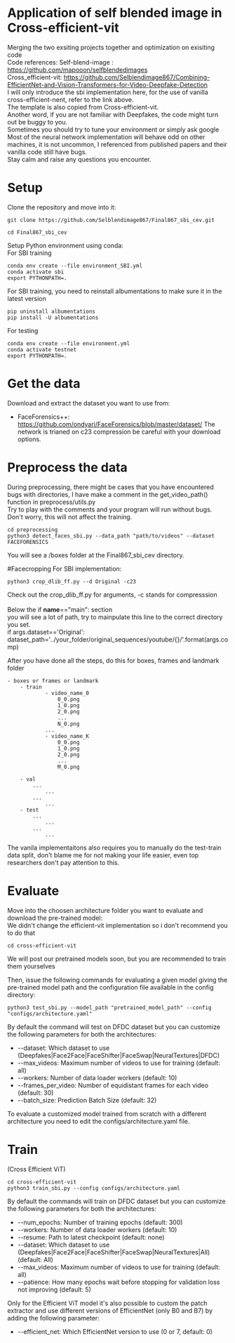 # Application of self blended image in Cross-efficient-vit

Merging the two exsiting projects together and optimization on exisiting code<br>
Code references:
Self-blend-image : https://github.com/mapooon/selfblendedimages <br>
Cross_efficient-vit: https://github.com/Selblendimage867/Combining-EfficientNet-and-Vision-Transformers-for-Video-Deepfake-Detection <br>
I will only introduce the sbi implementation here, for the use of vanilla cross-efficient-nent, refer to the link above.<br>
The template is also copied from Cross-efficient-vit.<br>
Another word, if you are not familiar with Deepfakes, the code might turn out be buggy to you.<br>
Sometimes you should try to tune your environment or simply ask google<br>
Most of the neural network implementation will behave odd on other machines, it is not uncommon, I referenced from published papers and their vanilla code still have bugs.<br>
Stay calm and raise any questions you encounter.<br>
# Setup
Clone the repository and move into it:
```
git clone https://github.com/Selblendimage867/Final867_sbi_cev.git

cd Final867_sbi_cev
```

Setup Python environment using conda:<br>
For SBI training
```
conda env create --file environment_SBI.yml
conda activate sbi
export PYTHONPATH=.
```
For SBI training, you need to reinstall albumentations to make sure it in the latest version
```
pip uninstall albumentations
pip install -U albumentations
```
For testing
```
conda env create --file environment.yml
conda activate testnet
export PYTHONPATH=.
```

# Get the data
Download and extract the dataset you want to use from:
- FaceForensics++: https://github.com/ondyari/FaceForensics/blob/master/dataset/
The network is trianed on c23 compression be careful with your download options.


# Preprocess the data
During preprocessing, there might be cases that you have encountered bugs with directories, I have make a comment in the get_video_path() function in preprocess/utils.py<br>
Try to play with the comments and your program will run without bugs.<br>
Don't worry, this will not affect the training.<br>

```
cd preprocessing
python3 detect_faces_sbi.py --data_path "path/to/videos" --dataset FACEFORENSICS
```

You will see a /boxes folder at the Final867_sbi_cev directory.<br>

#Facecropping
For SBI implementation:
```
python3 crop_dlib_ff.py --d Original -c23

```
Check out the crop_dlib_ff.py for arguments, -c stands for compresssion<br>
<br>
Below the if __name__=="main": section<br>
you will see a lot of path, try to mainpulate this line to the correct directory you set.<br>
if args.dataset=='Original':<br>
        dataset_path='../your_folder/original_sequences/youtube/{}/'.format(args.comp)<br>

After you have done all the steps, do this for boxes, frames and landmark folder 
```
- boxes or frames or landmark
    - train
            - video_name_0
                0_0.png
                1_0.png
                2_0.png
                ...
                N_0.png
            ...
            - video_name_K
                0_0.png
                1_0.png
                2_0.png
                ...
                M_0.png
        
    - val
        ...
            ...
        ...
            ...
    - test
        ...
            ...
        ...
            ...
 ```
The vanila implementaitons also requires you to manually do the test-train data split, don't blame me for not making your life easier, even top researchers don't pay attention to this.<br> 

# Evaluate
Move into the choosen architecture folder you want to evaluate and download the pre-trained model:<br>
We didn't change the efficient-vit implementation so i don't recommend you to do that

```
cd cross-efficient-vit
```
We will post our pretrained models soon, but you are recommended to train them yourselves


Then, issue the following commands for evaluating a given model giving the pre-trained model path and the configuration file available in the config directory:
```
python3 test_sbi.py --model_path "pretrained_model_path" --config "configs/architecture.yaml"
```

By default the command will test on DFDC dataset but you can customize the following parameters for both the architectures:
- --dataset: Which dataset to use (Deepfakes|Face2Face|FaceShifter|FaceSwap|NeuralTextures|DFDC)
- --max_videos: Maximum number of videos to use for training (default: all)
- --workers: Number of data loader workers (default: 10)
- --frames_per_video: Number of equidistant frames for each video (default: 30)
- --batch_size: Prediction Batch Size (default: 32)

    
To evaluate a customized model trained from scratch with a different architecture you need to edit the configs/architecture.yaml file.

# Train

(Cross Efficient ViT)
```
cd cross-efficient-vit
python3 train_sbi.py --config configs/architecture.yaml
```

By default the commands will train on DFDC dataset but you can customize the following parameters for both the architectures:
- --num_epochs: Number of training epochs (default: 300)
- --workers: Number of data loader workers (default: 10)
- --resume: Path to latest checkpoint (default: none)
- --dataset: Which dataset to use (Deepfakes|Face2Face|FaceShifter|FaceSwap|NeuralTextures|All) (default: All)
- --max_videos: Maximum number of videos to use for training (default: all)
- --patience: How many epochs wait before stopping for validation loss not improving (default: 5)
    

Only for the Efficient ViT model it's also possible to custom the patch extractor and use different versions of EfficientNet (only B0 and B7) by adding the following parameter:
- --efficient_net: Which EfficientNet version to use (0 or 7, default: 0)


